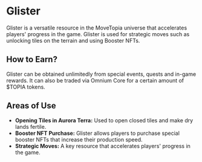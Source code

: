 # Glister

Glister is a versatile resource in the MoveTopia universe that accelerates players' progress in the game. Glister is used for strategic moves such as unlocking tiles on the terrain and using Booster NFTs.

## How to Earn?

Glister can be obtained unlimitedly from special events, quests and in-game rewards. It can also be traded via Omnium Core for a certain amount of $TOPIA tokens.

## Areas of Use

- **Opening Tiles in Aurora Terra:** Used to open closed tiles and make dry lands fertile.
- **Booster NFT Purchase:** Glister allows players to purchase special booster NFTs that increase their production speed.
- **Strategic Moves:** A key resource that accelerates players' progress in the game.

